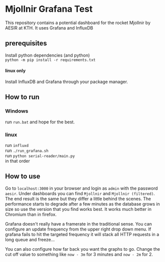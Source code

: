 # Mjollnir Grafana Test
This repository contains a potential dashboard for the rocket Mjollnir by AESIR at KTH.
It uses Grafana and InfluxDB

## prerequisites
Install python dependencies (and python)\
`python -m pip install -r requirements.txt`

#### linux only
Install InfluxDB and Grafana through your package manager.

## How to run
### Windows 
run `run.bat` and hope for the best.

### linux
run `influxd`\
run `./run_grafana.sh`\
run `python serial-reader/main.py`\
in that order

## How to use

Go to `localhost:3000` in your browser and login as `admin` with the password `aesir`.
Under dashboards you can find `Mjollnir` and `Mjollnir (filtered)`. The end result is the same but they differ a little behind the scenes.
The performance starts to degrade after a few minutes as the database grows in size so use the version that you find works best. It works much better in Chromium than in firefox.

Grafana doesn't really have a framerate in the traditional sense. You can configure an update frequency from the upper right drop down menu. If grafana fails to hit the targeted frequency it will stack all HTTP requests in a long queue and freeze...

You can also configure how far back you want the graphs to go. Change the cut off value to something like `now - 3m` for 3 minutes and `now - 2m` for 2. 